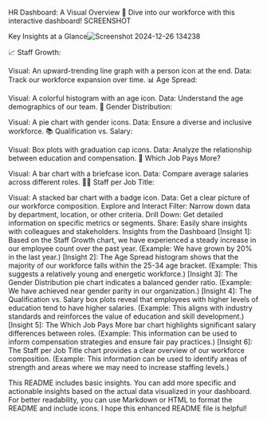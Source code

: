 HR Dashboard: A Visual Overview
🚀 Dive into our workforce with this interactive dashboard!
SCREENSHOT 

Key Insights at a Glance![Screenshot 2024-12-26 134238](https://github.com/user-attachments/assets/33d12a3b-db97-410b-ab18-2e4452f7978b)

📈 Staff Growth:

Visual: An upward-trending line graph with a person icon at the end.
Data: Track our workforce expansion over time.
📊 Age Spread:

Visual: A colorful histogram with an age icon.
Data: Understand the age demographics of our team.
👥 Gender Distribution:

Visual: A pie chart with gender icons.
Data: Ensure a diverse and inclusive workforce.
📚 Qualification vs. Salary:

Visual: Box plots with graduation cap icons.
Data: Analyze the relationship between education and compensation.
💼 Which Job Pays More?

Visual: A bar chart with a briefcase icon.
Data: Compare average salaries across different roles.
🧑‍💼 Staff per Job Title:

Visual: A stacked bar chart with a badge icon.
Data: Get a clear picture of our workforce composition.
Explore and Interact
Filter: Narrow down data by department, location, or other criteria.
Drill Down: Get detailed information on specific metrics or segments.
Share: Easily share insights with colleagues and stakeholders.
Insights from the Dashboard
[Insight 1]: Based on the Staff Growth chart, we have experienced a steady increase in our employee count over the past year. (Example: We have grown by 20% in the last year.)
[Insight 2]: The Age Spread histogram shows that the majority of our workforce falls within the 25-34 age bracket. (Example: This suggests a relatively young and energetic workforce.)
[Insight 3]: The Gender Distribution pie chart indicates a balanced gender ratio. (Example: We have achieved near gender parity in our organization.)
[Insight 4]: The Qualification vs. Salary box plots reveal that employees with higher levels of education tend to have higher salaries. (Example: This aligns with industry standards and reinforces the value of education and skill development.)
[Insight 5]: The Which Job Pays More bar chart highlights significant salary differences between roles. (Example: This information can be used to inform compensation strategies and ensure fair pay practices.)
[Insight 6]: The Staff per Job Title chart provides a clear overview of our workforce composition. (Example: This information can be used to identify areas of strength and areas where we may need to increase staffing levels.)


This README includes basic insights. You can add more specific and actionable insights based on the actual data visualized in your dashboard.
For better readability, you can use Markdown or HTML to format the README and include icons.
I hope this enhanced README file is helpful!
